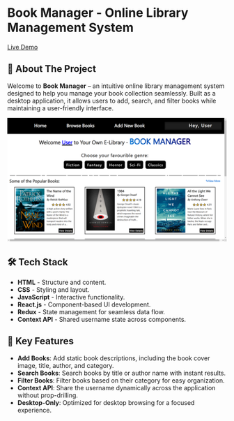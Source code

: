 # Book Manager - Online Library Management System

[Live Demo](https://bookmanager-reactapp-by-shrutiagrawal.netlify.app/)

## 🚀 About The Project

Welcome to **Book Manager** – an intuitive online library management system designed to help you manage your book collection seamlessly. Built as a desktop application, it allows users to add, search, and filter books while maintaining a user-friendly interface.

![Book Manager Screenshot](https://github.com/AgrawalShruti0208/Book_Manager-Your-own-E-Library/blob/main/BookManager_screenshot.png)

## 🛠 Tech Stack

- **HTML** - Structure and content.
- **CSS** - Styling and layout.
- **JavaScript** - Interactive functionality.
- **React.js** - Component-based UI development.
- **Redux** - State management for seamless data flow.
- **Context API** - Shared username state across components.

## 🎯 Key Features

- **Add Books**: Add static book descriptions, including the book cover image, title, author, and category.
- **Search Books**: Search books by title or author name with instant results.
- **Filter Books**: Filter books based on their category for easy organization.
- **Context API**: Share the username dynamically across the application without prop-drilling.
- **Desktop-Only**: Optimized for desktop browsing for a focused experience.
